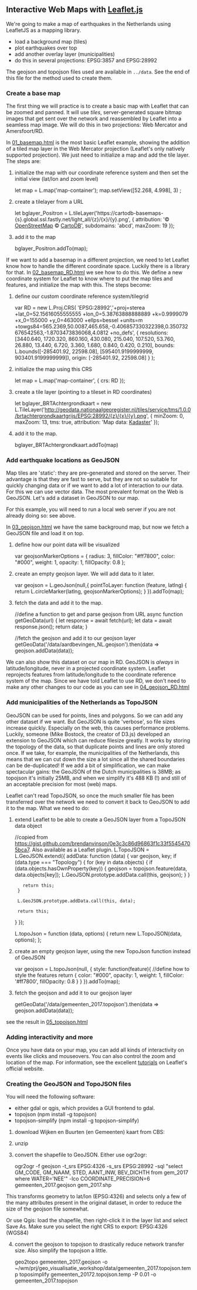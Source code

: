 ## Interactive Web Maps with [Leaflet.js](leafletjs.com)

We're going to make a map of earthquakes in the Netherlands using LeafletJS as a mapping library.

- load a background map (tiles)
- plot earthquakes over top
- add another overlay layer (municipalities)
- do this in several projections: EPSG:3857 and EPSG:28992


The geojson and topojson files  used are available in `../data`. See the end of this file for the method used to create them.

### Create a base map
The first thing we will practice is to create a basic map with Leaflet that can be zoomed and panned. It will use _tiles_, server-generated square bitmap images that get sent over the network and reassembled by Leaflet into a seamless map image. We will do this in two projections: Web Mercator and Amersfoort/RD.

In [01_basemap.html](01_basemap.html) is the most basic Leaflet example, showing the addition of a tiled map layer in the Web Mercator projection (Leaflet's only natively supported projection). We just need to initialize a map and add the tile layer. The steps are:
    
      
1. initialize the map with our coordinate reference system and then set the initial view (lat/lon and zoom level)

    let map = L.map('map-container');
    map.setView([52.268, 4.998], 3)  ;   
      
2. create a tilelayer from a URL


    let bglayer_Positron = L.tileLayer('https://cartodb-basemaps-{s}.global.ssl.fastly.net/light_all/{z}/{x}/{y}.png', {
      attribution: '&copy; <a href="http://www.openstreetmap.org/copyright">OpenStreetMap</a> &copy; <a href="http://cartodb.com/attributions">CartoDB</a>',
      subdomains: 'abcd',
      maxZoom: 19
    });
      
3. add it to the map


    bglayer_Positron.addTo(map);

If we want to add a basemap in a different projection, we need to let Leaflet know how to handle the different coordinate space. Luckily there is a library for that. In [02_basemap_RD.html](basemap_RD.html) we see how to do this. We define a new coordinate system for Leaflet to know where to put the map tiles and features, and initialize the map with this. The steps become:

1. define our custom coordinate reference system/tilegrid


    var RD = new L.Proj.CRS( 'EPSG:28992','+proj=sterea +lat_0=52.15616055555555 +lon_0=5.38763888888889 +k=0.9999079 +x_0=155000 +y_0=463000 +ellps=bessel +units=m +towgs84=565.2369,50.0087,465.658,-0.406857330322398,0.350732676542563,-1.8703473836068,4.0812 +no_defs', {
      resolutions: [3440.640, 1720.320, 860.160, 430.080, 215.040, 107.520, 53.760, 26.880, 13.440, 6.720, 3.360, 1.680, 0.840, 0.420, 0.210],
      bounds: L.bounds([-285401.92, 22598.08], [595401.9199999999, 903401.9199999999]),
      origin: [-285401.92, 22598.08]
    }
    );
    
2. initialize the map using this CRS


    let map = L.map('map-container', {
      crs: RD
    });

3. create a tile layer (pointing to a tileset in RD coordinates)


    let bglayer_BRTAchtergrondkaart = new L.TileLayer('http://geodata.nationaalgeoregister.nl/tiles/service/tms/1.0.0/brtachtergrondkaartgrijs/EPSG:28992/{z}/{x}/{y}.png', {
      minZoom: 0,
      maxZoom: 13,
      tms: true,
      attribution: 'Map data: <a href="http://www.kadaster.nl">Kadaster</a>'
    });
    
4. add it to the map.


    bglayer_BRTAchtergrondkaart.addTo(map) 

### Add earthquake locations as GeoJSON
Map tiles are 'static': they are pre-generated and stored on the server. Their advantage is that they are fast to serve, but they are not so suitable for quickly changing data or if we want to add a lot of interaction to our data. For this we can use vector data. The most prevalent format on the Web is GeoJSON. Let's add a dataset in GeoJSON to our map.

For this example, you will need to run a local web server if you are not already doing so: see above.

In [03_geojson.html](03_geojson.html) we have the same background map, but now we fetch a GeoJSON file and load it on top. 
      
1. define how our point data will be visualized


    var geojsonMarkerOptions = {
      radius: 3,
      fillColor: "#ff7800",
      color: "#000",
      weight: 1,
      opacity: 1,
      fillOpacity: 0.8
    };

2. create an empty geojson layer. We will add data to it later.


    var geojson = L.geoJson(null,{
      pointToLayer: function (feature, latlng) {
        return L.circleMarker(latlng, geojsonMarkerOptions);
      }
    }).addTo(map);

3. fetch the data and add it to the map.


    //define a function to get and parse geojson from URL
    async function getGeoData(url) {
      let response = await fetch(url);
      let data = await response.json();
      return data;
    }
    
    //fetch the geojson and add it to our geojson layer
    getGeoData('/data/aardbevingen_NL.geojson').then(data => geojson.addData(data));

We can also show this dataset on our map in RD. GeoJSON is _always_ in latitude/longitude, never in a projected coordinate system. Leaflet reprojects features from latitude/longitude to the coordinate reference system of the map. Since we have told Leaflet to use RD, we don't need to make any other changes to our code as you can see in [04_geojson_RD.html](04_geojson_RD.html)

### Add municipalities of the Netherlands as TopoJSON
GeoJSON can be used for points, lines and polygons. So we can add any other dataset if we want. But GeoJSON is quite 'verbose', so file sizes increase quickly. Especially on the web, this causes performance problems. Luckily, someone (Mike Bostock, the creator of D3.js) developed an extension to GeoJSON which can reduce filesize greatly. It works by storing the topology of the data, so that duplicate points and lines are only stored once. If we take, for example, the municipalities of the Netherlands, this means that we can cut down the size a lot since all the shared boundaries can be de-duplicated! If we add a bit of simplification, we can make spectacular gains: the GeoJSON of the Dutch municipalities is 38MB; as topojson it's initially 25MB, and when we simplify it's 488 KB (!) and still of an acceptable precision for most (web) maps.

Leaflet can't read TopoJSON, so once the much smaller file has been transferred over the network we need to convert it  back to GeoJSON to add it to the map. What we need to do:
     
     
1. extend Leaflet to be able to create a GeoJSON layer from a TopoJSON data object


    //copied from https://gist.github.com/brendanvinson/0e3c3c86d96863f1c33f55454705bca7. Also available as a Leaflet plugin.
    L.TopoJSON = L.GeoJSON.extend({
      addData: function (data) {
        var geojson, key;
        if (data.type === "Topology") {
          for (key in data.objects) {
            if (data.objects.hasOwnProperty(key)) {
              geojson = topojson.feature(data, data.objects[key]);
              L.GeoJSON.prototype.addData.call(this, geojson);
            }
          }

          return this;
        }

        L.GeoJSON.prototype.addData.call(this, data);

        return this;
      }
    });

    L.topoJson = function (data, options) {
      return new L.TopoJSON(data, options);
    };
      
2. create an empty geojson layer, using the new TopoJson function instead of GeoJSON


      var geojson = L.topoJson(null, {
        style: function(feature){ //define how to style the features
          return {
            color: "#000",
            opacity: 1,
            weight: 1,
            fillColor: '#ff7800',
            fillOpacity: 0.8
          }
        }
      }).addTo(map);

3. fetch the geojson and add it to our geojson layer


    getGeoData('/data/gemeenten_2017.topojson').then(data => geojson.addData(data));

see the result in [05_topojson.html](03_topojson.html)

### Adding interactivity and more
Once you have data on your map, you can add all kinds of interactivity on events like clicks and mouseovers. You can also control the zoom and location of the map. For information, see the excellent [tutorials](http://leafletjs.com/examples.html) on Leaflet's official website.



### Creating the GeoJSON and TopoJSON files
You will need the following software:

* either gdal or qgis, which provides a GUI frontend to gdal.
* topojson (npm install -g topojson)
* topojson-simplify (npm install -g topojson-simplify)

1. download Wijken en Buurten (en Gemeenten) kaart from CBS:
2. unzip
3. convert the shapefile to GeoJSON. Either use ogr2ogr:


    ogr2ogr -f geojson -t_srs EPSG:4326 -s_srs EPSG:28992 -sql "select GM_CODE, GM_NAAM, STED, AANT_INW, BEV_DICHTH from gem_2017 where WATER='NEE'" -lco COORDINATE_PRECISION=6 gemeenten_2017.geojson gem_2017.shp

This transforms geometry to lat/lon (EPSG:4326) and selects only a few of the many attributes present in the original dataset, in order to reduce the size of the geojson file somewhat.

Or use Qgis: load the shapefile, then right-click it in the layer list and select Save As. Make sure you select the right CRS to export: EPSG:4326 (WGS84)

4. convert the geojson to topojson to drastically reduce network transfer size. Also simplify the topojson a little.


    geo2topo  gemeenten_2017.geojson -o ~/wm/prj/geo_visualisatie_workshop/data/gemeenten_2017.topojson.temp
    toposimplify gemeenten_20172.topojson.temp -P 0.01 -o gemeenten_2017.topojson


